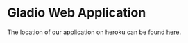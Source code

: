 # Gladio Web Application

The location of our application on heroku can be found [here](http://gladio.herokuapp.com/).
